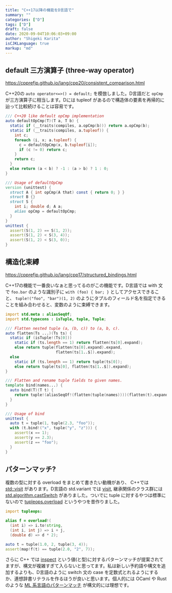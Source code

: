 ```yaml
---
title: "C++17以降の機能をD言語で"
summary: ""
categories: ["D"]
tags: ["D"]
draft: false
date: 2020-09-04T10:06:03+09:00
author: "Shigeki Karita"
isCJKLanguage: true
markup: "md"
---
```



## default 三方演算子 (three-way operator)

https://cpprefjp.github.io/lang/cpp20/consistent_comparison.html

C++20の `auto operator<=>() = default;` を模倣しました。D言語だと `opCmp` が三方演算子に相当します。Dには tupleof があるので構造体の要素を再帰的に辿って比較続けることは容易です。

```d
/// C++20 like default opCmp implementation
auto defaultOpCmp(T)(T a, T b) {
  static if (__traits(compiles, a.opCmp(b))) return a.opCmp(b);
  static if (__traits(compiles, a.tupleof)) {
    int c;
    foreach (i, x; a.tupleof) {
      c = defaultOpCmp(x, b.tupleof[i]);
      if (c != 0) return c;
    }
    return c;
  }
  else return (a < b) ? -1 : (a > b) ? 1 : 0;
}

/// Usage of defaultOpCmp
version (unittest) {
  struct A { int opCmp(A that) const { return 0; } }
  struct B {}
  struct S {
    int i; double d; A a;
    alias opCmp = defaultOpCmp;
  }
}
unittest {
  assert(S(1, 2) == S(1, 2));
  assert(S(1, 2) < S(3, 4));
  assert(S(1, 2) < S(3, 0));
}
```

## 構造化束縛

https://cpprefjp.github.io/lang/cpp17/structured_bindings.html

C++17の機能で一番良いなぁと思ってるのがこの機能です。D言語では with 文で `foo.bar` のような識別子に `with (foo) { bar; }` としてアクセスできること、 `tuple!("foo", "bar")(1, 2)` のようにタプルのフィールド名を指定できることを組み合わせると、変数のように束縛できます。

```d
import std.meta : aliasSeqOf;
import std.typecons : isTuple, tuple, Tuple;

/// Flatten nested tuple (a, (b, c)) to (a, b, c).
auto flatten(Ts ...)(Ts ts) {
  static if (isTuple!(Ts[0]))
    static if (ts.length == 1) return flatten(ts[0].expand);
    else return tuple(flatten(ts[0].expand).expand,
                      flatten(ts[1..$]).expand);
  else
    static if (ts.length == 1) return tuple(ts[0]);
    else return tuple(ts[0], flatten(ts[1..$]).expand);
}

/// Flatten and rename tuple fields to given names.
template bind(names...) {
  auto bind(T)(T t) {
    return tuple!(aliasSeqOf!(flatten(tuple(names))))(flatten(t).expand);
  }
}

/// Usage of bind
unittest {
  auto t = tuple(1, tuple(2.3, "foo"));
  with (t.bind!("x", tuple("y", "z"))) {
    assert(x == 1);
    assert(y == 2.3);
    assert(z == "foo");
  }
}
```

## パターンマッチ?

複数の型に対する overload をまとめて書きたい動機があり、 C++では [std::visit](https://cpprefjp.github.io/reference/variant/visit.html) があります。D言語の std.variant では [visit](https://dlang.org/phobos/std_variant.html#.visit), 継承関係のクラス群には [std.algorithm.castSwitch](https://dlang.org/phobos/std_algorithm_comparison.html#.castSwitch) がありました。ついでに tuple に対するやつは標準にないので [tupleops.overload](https://github.com/ShigekiKarita/tupleops) というやつを昔作りました。
```d
import tupleops:

alias f = overload!(
  (int i) => i.to!string,
  (int i, int j) => i + j,
  (double d) => d * 2);

auto t = tuple(1.0, 2, tuple(3, 4));
assert(map!f(t) == tuple(2.0, "2", 7));
```

さらに C++ では [inspect](http://www.open-std.org/jtc1/sc22/wg21/docs/papers/2020/p1371r2.pdf) という値(と型)に対するパターンマッチが提案されてますが、構文が複雑すぎて入らないと思ってます。私は新しい予約語や構文を追加するよりも、D言語のように switch 文の case を定数式とれるようにするか、連想辞書リテラルを作るほうが良いと思います。個人的には OCaml や Rust のような [ML 系言語のパターンマッチ](https://doc.rust-jp.rs/book/second-edition/ch18-03-pattern-syntax.html) が構文的には理想です。
